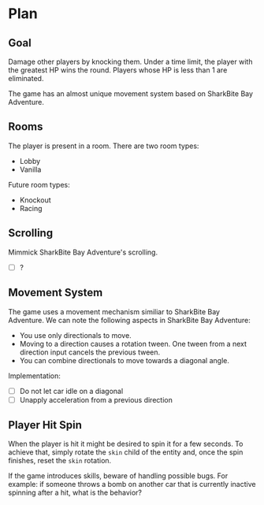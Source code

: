 # Plan

## Goal

Damage other players by knocking them. Under a time limit, the player with the greatest HP wins the round. Players whose HP is less than 1 are eliminated.

The game has an almost unique movement system based on SharkBite Bay Adventure.

## Rooms

The player is present in a room. There are two room types:

- Lobby
- Vanilla

Future room types:

- Knockout
- Racing

## Scrolling

Mimmick SharkBite Bay Adventure's scrolling.

- [ ] ?

## Movement System

The game uses a movement mechanism similiar to SharkBite Bay Adventure. We can note the following aspects in SharkBite Bay Adventure:

- You use only directionals to move.
- Moving to a direction causes a rotation tween. One tween from a next direction input cancels the previous tween.
- You can combine directionals to move towards a diagonal angle.

Implementation:

- [ ] Do not let car idle on a diagonal
- [ ] Unapply acceleration from a previous direction

## Player Hit Spin

When the player is hit it might be desired to spin it for a few seconds. To achieve that, simply rotate the `skin` child of the entity and, once the spin finishes, reset the `skin` rotation.

If the game introduces skills, beware of handling possible bugs. For example: if someone throws a bomb on another car that is currently inactive spinning after a hit, what is the behavior?